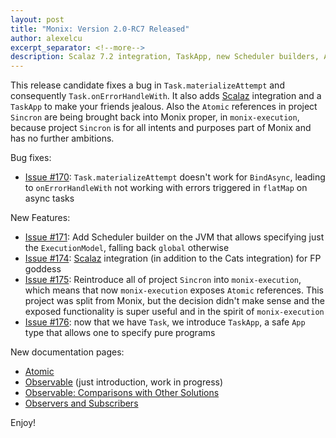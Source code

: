 ```yaml
---
layout: post
title: "Monix: Version 2.0-RC7 Released"
author: alexelcu
excerpt_separator: <!--more-->
description: Scalaz 7.2 integration, TaskApp, new Scheduler builders, Atomic references
---
```


This release candidate fixes a bug in `Task.materializeAttempt` and
consequently `Task.onErrorHandleWith`. It also adds
[Scalaz](http://scalaz.org/) integration and a `TaskApp` to make your
friends jealous. Also the `Atomic` references in project `Sincron` are
being brought back into Monix proper, in `monix-execution`, because
project `Sincron` is for all intents and purposes part of Monix and
has no further ambitions.

<!--more-->

Bug fixes:

- [Issue #170](https://github.com/monixio/monix/issues/170): 
  `Task.materializeAttempt` doesn't work for `BindAsync`, leading to `onErrorHandleWith`
  not working with errors triggered in `flatMap` on async tasks
 
New Features:

- [Issue #171](https://github.com/monixio/monix/issues/171): 
   Add Scheduler builder on the JVM that allows specifying 
   just the `ExecutionModel`, falling back `global` otherwise   
- [Issue #174](https://github.com/monixio/monix/issues/174): 
  [Scalaz](https://github.com/scalaz/scalaz) integration (in addition to the 
  Cats integration) for FP goddess
- [Issue #175](https://github.com/monixio/monix/issues/175):
  Reintroduce all of project `Sincron` into `monix-execution`, which means
  that now `monix-execution` exposes `Atomic` references. This project
  was split from Monix, but the decision didn't make sense and the exposed
  functionality is super useful and in the spirit of `monix-execution`
- [Issue #176](https://github.com/monixio/monix/issues/176): now that we
  have `Task`, we introduce `TaskApp`, a safe `App` type that allows one
  to specify pure programs
  
New documentation pages:

- [Atomic](/docs/2x/execution/atomic.html)
- [Observable](/docs/2x/reactive/observable.html) (just introduction, work in progress)
- [Observable: Comparisons with Other Solutions](/docs/2x/reactive/observable-comparisons.html)
- [Observers and Subscribers](/docs/2x/reactive/observer.html)

Enjoy!
